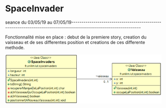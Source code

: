 # SpaceInvader

seance du 03/05/19 au 07/05/19-----------------------------------------------------------------------------------------------------------------

Fonctionnalité mise en place : debut de la premiere story, creation du vaisseau et de ses differentes position et creations de ces differente methode.  

![alt text](https://github.com/MajinEro/SpaceInvader/blob/master/DiagrammeDeClasse1.png)
